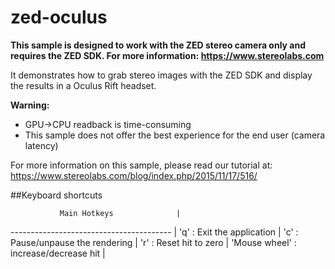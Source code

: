 # zed-oculus

**This sample is designed to work with the ZED stereo camera only and requires the ZED SDK. For more information: https://www.stereolabs.com**

It demonstrates how to grab stereo images with the ZED SDK and display the results in a Oculus Rift headset.

**Warning:**
 - GPU->CPU readback is time-consuming
 - This sample does not offer the best experience for the end user (camera latency)
 
For more information on this sample, please read our tutorial at: https://www.stereolabs.com/blog/index.php/2015/11/17/516/

##Keyboard shortcuts
 
               Main Hotkeys              |
---------------------------------------- |
 'q'   : Exit the application            |
 'c'   : Pause/unpause the rendering     |
 'r'   : Reset hit to zero               |
 'Mouse wheel'   : increase/decrease hit |
